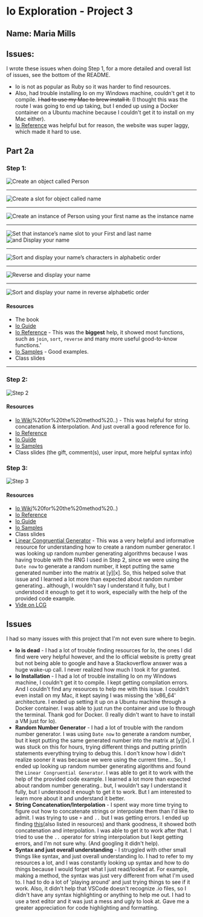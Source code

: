 # Io Exploration - Project 3

## Name: Maria Mills

## Issues:

I wrote these issues when doing Step 1, for a more detailed and overall list of issues, see the bottom of the README.

- Io is not as popular as Ruby so it was harder to find resources.
- Also, had trouble installing Io on my Windows machine, couldn't get it to compile. ~~I had to use my Mac to brew install it.~~ (I thought this was the route I was going to end up taking, but I ended up using a Docker container on a Ubuntu machine because I couldn't get it to install on my Mac either).
- [Io Reference](https://iolanguage.org/reference/) was helpful but for reason, the website was super laggy, which made it hard to use.

## Part 2a

### Step 1:

![Create an object called Person](image.png)

---

![Create a slot for object called name](image-1.png)

---

![Create an instance of Person using your first name as the instance name](image-2.png)

---

![Set that instance’s name slot to your First and last name](image-3.png)
![and Display your name](image-6.png)

---

![Sort and display your name’s characters in alphabetic order](image-4.png)

---

![Reverse and display your name](image-5.png)

---

![Sort and display your name in reverse alphabetic order](image-7.png)

#### Resources

- The book
- [Io Guide](https://iolanguage.org/guide/guide.html)
- [Io Reference](https://iolanguage.org/reference/) - This was the **biggest** help, it showed most functions, such as `join`, `sort`, `reverse` and many more useful good-to-know functions.'
- [Io Samples](https://iolanguage.org/samples/index.html) - Good examples.
- Class slides

---

### Step 2:

![Step 2](image-9.png)

#### Resources

- [Io Wiki](https://en.wikibooks.org/wiki/Io_Programming#:~:text=Use%20the%20double%20dot%20operator,string%20interpolation%2C%20as%20shown%20below.&text=Now%2C%20calling%20olle%20fullname%20will,parentheses)%20for%20the%20method%20..) - This was helpful for string concatenation & interpolation. And just overall a good reference for Io.
- [Io Reference](https://iolanguage.org/reference/)
- [Io Guide](https://iolanguage.org/guide/guide.html)
- [Io Samples](https://iolanguage.org/samples/index.html)
- Class slides (the gift, comment(s), user input, more helpful syntax info)

### Step 3:

![Step 3](image-8.png)

#### Resources

- [Io Wiki](https://en.wikibooks.org/wiki/Io_Programming#:~:text=Use%20the%20double%20dot%20operator,string%20interpolation%2C%20as%20shown%20below.&text=Now%2C%20calling%20olle%20fullname%20will,parentheses)%20for%20the%20method%20..)
- [Io Reference](https://iolanguage.org/reference/)
- [Io Guide](https://iolanguage.org/guide/guide.html)
- [Io Samples](https://iolanguage.org/samples/index.html)
- Class slides
- [Linear Congruential Generator](https://www.educative.io/answers/pseudo-random-number-using-the-linear-congruential-generator) - This was a very helpful and informative resource for understanding how to create a random number generator. I was looking up random number generating algorithms because I was having trouble with the RNG I used in Step 2, since we were using the `Date now` to generate a random number, it kept putting the same generated number into the matrix at [y][x]. So, this helped solve that issue and I learned a lot more than expected about random number generating.. although, I wouldn't say I understand it fully, but I understood it enough to get it to work, especially with the help of the provided code example.
- [Vide on LCG](https://www.youtube.com/watch?v=kRCmR4qr-hQ)

## Issues

I had so many issues with this project that I'm not even sure where to begin.

- **Io is dead** - I had a lot of trouble finding resources for Io, the ones I did find were very helpful however, and the Io official website is pretty great but not being able to google and have a Stackoverflow answer was a huge wake-up call. I never realized how much I took it for granted.
- **Io Installation** - I had a lot of trouble installing Io on my Windows machine, I couldn't get it to compile. I kept getting compilation errors. And I couldn't find any resources to help me with this issue. I couldn't even install on my Mac, it kept saying I was missing the 'x86_64' architecture. I ended up setting it up on a Ubuntu machine through a Docker container. I was able to just run the container and use Io through the terminal. Thank god for Docker. (I really didn't want to have to install a VM just for Io).
- **Random Number Generator** - I had a lot of trouble with the random number generator. I was using `Date now` to generate a random number, but it kept putting the same generated number into the matrix at [y][x]. I was stuck on this for hours, trying different things and putting println statements everything trying to debug this. I don't know how I didn't realize sooner it was because we were using the current time... So, I ended up looking up random number generating algorithms and found the `Linear Congruential Generator`. I was able to get it to work with the help of the provided code example. I learned a lot more than expected about random number generating.. but, I wouldn't say I understand it fully, but I understood it enough to get it to work. But I am interested to learn more about it and understand it better.
- **String Concatenation/Interpolation** - I spent way more time trying to figure out how to concatenate strings or interpolate them than I'd like to admit. I was trying to use `+` and `..` but I was getting errors. I ended up finding [this](https://en.wikibooks.org/wiki/Io_Programming#:~:text=Use%20the%20double%20dot%20operator,string%20interpolation,%20as%20shown%20below.&text=Now,%20calling%20olle%20fullname%20will,parentheses)(also listed in resources) and thank goodness, it showed both concatenation and interpolation. I was able to get it to work after that. I tried to use the `..` operator for string interpolation but I kept getting errors, and I'm not sure why. (And googling it didn't help).
- **Syntax and just overall understanding** - I struggled with other small things like syntax, and just overall understanding Io. I had to refer to my resources a lot, and I was constantly looking up syntax and how to do things because I would forget what I just read/looked at. For example, making a method, the syntax was just very different from what I'm used to. I had to do a lot of 'playing around' and just trying things to see if it work. Also, it didn't help that VSCode doesn't recognize .io files, so I didn't have any syntax highlighting or anything to help me out. I had to use a text editor and it was just a mess and ugly to look at. Gave me a greater appreciation for code highlighting and formatting.
